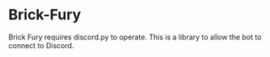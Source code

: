 # Brick-Fury

Brick Fury requires discord.py to operate. This is a library to allow the bot to connect to Discord.
